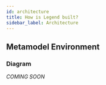 ```yaml
---
id: architecture
title: How is Legend built?
sidebar_label: Architecture
---
```


## Metamodel Environment

### Diagram
_COMING SOON_